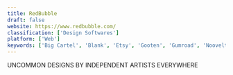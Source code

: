 ```yaml
---
title: RedBubble
draft: false 
website: https://www.redbubble.com/
classification: ['Design Softwares']
platform: ['Web']
keywords: ['Big Cartel', 'Blank', 'Etsy', 'Gooten', 'Gumroad', 'Noovelty', 'Printful', 'Society6', 'UltraPress', 'Vacord Screen Printing', 'Zazzle']
---
```

UNCOMMON DESIGNS BY INDEPENDENT ARTISTS EVERYWHERE